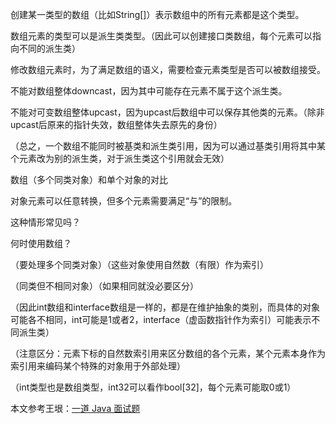 创建某一类型的数组（比如String[]）表示数组中的所有元素都是这个类型。

数组元素的类型可以是派生类类型。（因此可以创建接口类数组，每个元素可以指向不同的派生类）

修改数组元素时，为了满足数组的语义，需要检查元素类型是否可以被数组接受。



不能对数组整体downcast，因为其中可能存在元素不属于这个派生类。

不能对可变数组整体upcast，因为upcast后数组中可以保存其他类的元素。（除非upcast后原来的指针失效，数组整体失去原先的身份）

（总之，一个数组不能同时被基类和派生类引用，因为可以通过基类引用将其中某个元素改为别的派生类，对于派生类这个引用就会无效）



数组（多个同类对象）和单个对象的对比

对象元素可以任意转换，但多个元素需要满足“与”的限制。



这种情形常见吗？

何时使用数组？

（要处理多个同类对象）（这些对象使用自然数（有限）作为索引）

（同类但不相同对象）（如果相同就没必要区分）

（因此int数组和interface数组是一样的，都是在维护抽象的类别，而具体的对象可能各不相同，int可能是1或者2，interface（虚函数指针作为索引）可能表示不同派生类）

（注意区分：元素下标的自然数索引用来区分数组的各个元素，某个元素本身作为索引用来编码某个特殊的对象用于外部处理）

（int类型也是数组类型，int32可以看作bool[32]，每个元素可能取0或1）







本文参考王垠：<a href="http://www.yinwang.org/blog-cn/2020/02/13/java-type-system" target="_blank">一道 Java 面试题</a>




